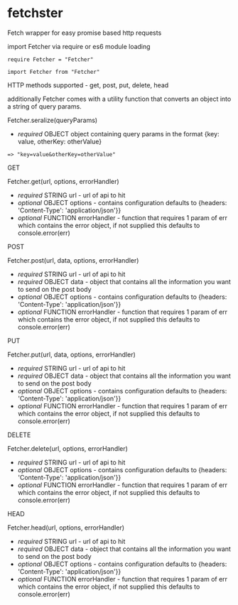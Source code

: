 # fetchster
Fetch wrapper for easy promise based http requests

import Fetcher via require or es6 module loading

```require Fetcher = "Fetcher"```

```import Fetcher from "Fetcher"```


HTTP methods supported - get, post, put, delete, head

additionally Fetcher comes with a utility function that converts an object into a string of query params.

Fetcher.seralize(queryParams)
- *required* OBJECT object containing query params in the format {key: value, otherKey: otherValue}

```=> "key=value&otherKey=otherValue"```

GET

Fetcher.get(url, options, errorHandler)
- *required* STRING url - url of api to hit
- *optional* OBJECT options - contains configuration defaults to {headers: 'Content-Type': 'application/json'}}
- *optional* FUNCTION errorHandler - function that requires 1 param of err which contains the error object, if not supplied this defaults to console.error(err)

POST

Fetcher.post(url, data, options, errorHandler)
- *required* STRING url - url of api to hit
- *required* OBJECT data - object that contains all the information you want to send on the post body
- *optional* OBJECT options - contains configuration defaults to {headers: 'Content-Type': 'application/json'}}
- *optional* FUNCTION errorHandler - function that requires 1 param of err which contains the error object, if not supplied this defaults to console.error(err)

PUT

Fetcher.put(url, data, options, errorHandler)
- *required* STRING url - url of api to hit
- *required* OBJECT data - object that contains all the information you want to send on the post body
- *optional* OBJECT options - contains configuration defaults to {headers: 'Content-Type': 'application/json'}}
- *optional* FUNCTION errorHandler - function that requires 1 param of err which contains the error object, if not supplied this defaults to console.error(err)

DELETE

Fetcher.delete(url, options, errorHandler)
- *required* STRING url - url of api to hit
- *optional* OBJECT options - contains configuration defaults to {headers: 'Content-Type': 'application/json'}}
- *optional* FUNCTION errorHandler - function that requires 1 param of err which contains the error object, if not supplied this defaults to console.error(err)

HEAD

Fetcher.head(url, options, errorHandler)
- *required* STRING url - url of api to hit
- *required* OBJECT data - object that contains all the information you want to send on the post body
- *optional* OBJECT options - contains configuration defaults to {headers: 'Content-Type': 'application/json'}}
- *optional* FUNCTION errorHandler - function that requires 1 param of err which contains the error object, if not supplied this defaults to console.error(err)
